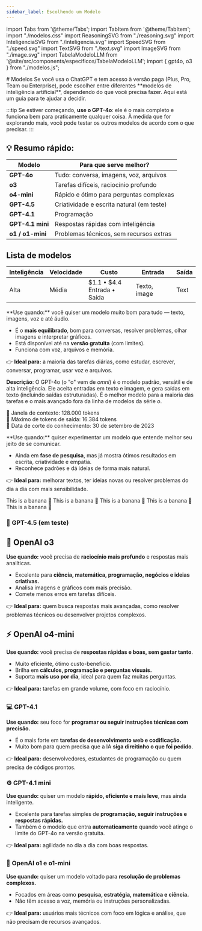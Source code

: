 ```yaml
---
sidebar_label: Escolhendo um Modelo
---
```

import Tabs from '@theme/Tabs';
import TabItem from '@theme/TabItem';
import "./modelos.css"
import ReasoningSVG from "./reasoning.svg"
import InteligenciaSVG from "./inteligencia.svg"
import SpeedSVG from "./speed.svg"
import TextSVG from "./text.svg"
import ImageSVG from "./image.svg"
import TabelaModeloLLM from '@site/src/components/especificos/TabelaModeloLLM';
import { gpt4o, o3 } from "./modelos.js";
  

<TabelaModeloLLM modelo={gpt4o} />
<TabelaModeloLLM modelo={o3} />
# Modelos
Se você usa o ChatGPT e tem acesso à versão paga (Plus, Pro, Team ou Enterprise), pode escolher entre diferentes **modelos de inteligência artificial**, dependendo do que você precisa fazer. Aqui está um guia para te ajudar a decidir.

:::tip
Se estiver começando, **use o GPT-4o**: ele é o mais completo e funciona bem para praticamente qualquer coisa. À medida que for explorando mais, você pode testar os outros modelos de acordo com o que precisar.
:::

## 💡 Resumo rápido:
| Modelo           | Para que serve melhor?                    |
| ---------------- | ----------------------------------------- |
| **GPT-4o**       | Tudo: conversa, imagens, voz, arquivos    |
| **o3**           | Tarefas difíceis, raciocínio profundo     |
| **o4-mini**      | Rápido e ótimo para perguntas complexas   |
| **GPT-4.5**      | Criatividade e escrita natural (em teste) |
| **GPT-4.1**      | Programação                 |
| **GPT-4.1 mini** | Respostas rápidas com inteligência        |
| **o1 / o1-mini** | Problemas técnicos, sem recursos extras   |

## Lista de modelos
<Tabs>
  <TabItem value="GPT-4o" label="🧠 GPT-4o" default>
    <table className="custom-table w-full text-center border border-solid border-gray-200 rounded-lg">
    <thead>
      <tr className="border-b border-solid border-gray-200">
        <th className="px-3 py-1 font-semibold border-r border-solid border-gray-200">Inteligência</th>
        <th className="px-3 py-1 font-semibold border-r border-solid border-gray-200">Velocidade</th>
        <th className="px-3 py-1 font-semibold border-r border-solid border-gray-200 coluna-custo">Custo</th>
        <th className="px-3 py-1 font-semibold border-r border-solid border-gray-200">Entrada</th>
        <th className="px-3 py-1 font-semibold">Saída</th>
      </tr>
</thead>
      <tbody>
        <tr>
          <td className="p-3 border-r border-solid border-gray-200">
            <div className="flex flex-col items-center justify-center h-full">
              <span className="flex flex-row gap-1 justify-center">
                <InteligenciaSVG />
                <InteligenciaSVG />
                <InteligenciaSVG />
                <InteligenciaSVG />
              </span>
              <div className="text-xs text-gray-400 mt-1">Alta</div>
            </div>
          </td>
          <td className="p-3 border-r border-solid border-gray-200">
            <div className="flex flex-col items-center justify-center h-full">
              <span className="flex flex-row gap-1 justify-center">
                <SpeedSVG />
                <SpeedSVG />
                <SpeedSVG />
              </span>
              <div className="text-xs text-gray-400 mt-1">Média</div>
            </div>
          </td>
          <td className="p-3 border-r border-solid border-gray-200 coluna-custo">
            <div className="flex flex-col items-center justify-center h-full">
              <span className="text-lg font-bold">$1.1 • $4.4</span>
              <div className="text-xs text-gray-400 mt-1">Entrada • Saída</div>
            </div>
          </td>
          <td className="p-3 border-r border-solid border-gray-200">
            <div className="flex flex-col items-center justify-center h-full">
              <span className="flex flex-row gap-1 justify-center items-center">
                <TextSVG />
                <ImageSVG />
              </span>
              <div className="text-xs text-gray-400 mt-1">Texto, image</div>
            </div>
          </td>
          <td className="p-3">
            <div className="flex flex-col items-center justify-center h-full">
              <span className="flex flex-row gap-1 justify-center">
                <TextSVG />
              </span>
              <div className="text-xs text-gray-400 mt-1">Text</div>
            </div>
          </td>
        </tr>
      </tbody>
    </table>
**Use quando:** você quiser um modelo muito bom para tudo — texto, imagens, voz e até áudio.

* É o **mais equilibrado**, bom para conversas, resolver problemas, olhar imagens e interpretar gráficos.
* Está disponível até na **versão gratuita** (com limites).
* Funciona com voz, arquivos e memória.

👉 **Ideal para:** a maioria das tarefas diárias, como estudar, escrever, conversar, programar, usar voz e arquivos.

**Descrição**: O GPT-4o (o "o" vem de *omni*) é o modelo padrão, versátil e de alta inteligência. Ele aceita entradas em texto e imagem, e gera saídas em texto (incluindo saídas estruturadas). É o melhor modelo para a maioria das tarefas e o mais avançado fora da linha de modelos da série *o*.

🧠 Janela de contexto: 128.000 tokens<br />
📝 Máximo de tokens de saída: 16.384 tokens<br />
📅 Data de corte do conhecimento: 30 de setembro de 2023<br />

  </TabItem>
  <TabItem value="GPT-4.5" label="💬 GPT-4.5">
**Use quando:** quiser experimentar um modelo que entende melhor seu jeito de se comunicar.

* Ainda em **fase de pesquisa**, mas já mostra ótimos resultados em escrita, criatividade e empatia.
* Reconhece padrões e dá ideias de forma mais natural.

👉 **Ideal para:** melhorar textos, ter ideias novas ou resolver problemas do dia a dia com mais sensibilidade.

  </TabItem>
  <TabItem value="banana" label="Banana">
    This is a banana 🍌
  </TabItem>
  
  <TabItem value="1banana" label="Banana">
    This is a banana 🍌
  </TabItem>

  <TabItem value="2banana" label="Banana">
    This is a banana 🍌
  </TabItem>
    <TabItem value="3banana" label="Banana">
    This is a banana 🍌
  </TabItem>
    <TabItem value="4banana" label="Banana">
    This is a banana 🍌
  </TabItem>
</Tabs>


### 💬 **GPT-4.5 (em teste)**


## 🧪 **OpenAI o3**

**Use quando:** você precisa de **raciocínio mais profundo** e respostas mais analíticas.

* Excelente para **ciência, matemática, programação, negócios e ideias criativas.**
* Analisa imagens e gráficos com mais precisão.
* Comete menos erros em tarefas difíceis.

👉 **Ideal para:** quem busca respostas mais avançadas, como resolver problemas técnicos ou desenvolver projetos complexos.

## ⚡ **OpenAI o4-mini**
**Use quando:** você precisa de **respostas rápidas e boas, sem gastar tanto**.

* Muito eficiente, ótimo custo-benefício.
* Brilha em **cálculos, programação e perguntas visuais.**
* Suporta **mais uso por dia**, ideal para quem faz muitas perguntas.

👉 **Ideal para:** tarefas em grande volume, com foco em raciocínio.

### 💻 **GPT-4.1**

**Use quando:** seu foco for **programar ou seguir instruções técnicas com precisão.**

* É o mais forte em **tarefas de desenvolvimento web e codificação.**
* Muito bom para quem precisa que a IA **siga direitinho o que foi pedido**.

👉 **Ideal para:** desenvolvedores, estudantes de programação ou quem precisa de códigos prontos.

### ⚙️ **GPT-4.1 mini**

**Use quando:** quiser um modelo **rápido, eficiente e mais leve**, mas ainda inteligente.

* Excelente para tarefas simples de **programação, seguir instruções e respostas rápidas.**
* Também é o modelo que entra **automaticamente** quando você atinge o limite do GPT-4o na versão gratuita.

👉 **Ideal para:** agilidade no dia a dia com boas respostas.

### 🔬 **OpenAI o1 e o1-mini**

**Use quando:** quiser um modelo voltado para **resolução de problemas complexos.**

* Focados em áreas como **pesquisa, estratégia, matemática e ciência.**
* Não têm acesso a voz, memória ou instruções personalizadas.

👉 **Ideal para:** usuários mais técnicos com foco em lógica e análise, que não precisam de recursos avançados.






